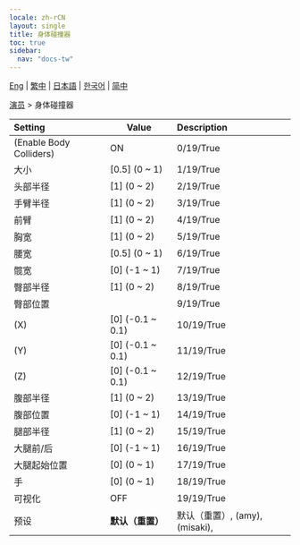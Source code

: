 ```yaml
---
locale: zh-rCN
layout: single
title: 身体碰撞器
toc: true
sidebar:
  nav: "docs-tw"
---
```

[Eng](/dancexr/menu/2025.4/actor/body_colliders) | [繁中](/tw/dancexr/menu/2025.4/actor/body_colliders) | [日本語](/jp/dancexr/menu/2025.4/actor/body_colliders) | [한국어](/kr/dancexr/menu/2025.4/actor/body_colliders) | [简中](/zh/dancexr/menu/2025.4/actor/body_colliders)

[演员](../menu#演员) > 身体碰撞器



| Setting | Value | Description |
| :--- | --- | :--- |
| (Enable Body Colliders) | ON | 0/19/True
| 大小 | [0.5] (0 ~ 1) | 1/19/True
| 头部半径 | [1] (0 ~ 2) | 2/19/True
| 手臂半径 | [1] (0 ~ 2) | 3/19/True
| 前臂 | [1] (0 ~ 2) | 4/19/True
| 胸宽 | [1] (0 ~ 2) | 5/19/True
| 腰宽 | [0.5] (0 ~ 1) | 6/19/True
| 髋宽 | [0] (-1 ~ 1) | 7/19/True
| 臀部半径 | [1] (0 ~ 2) | 8/19/True
| 臀部位置 || 9/19/True
| (X) | [0] (-0.1 ~ 0.1) | 10/19/True
| (Y) | [0] (-0.1 ~ 0.1) | 11/19/True
| (Z) | [0] (-0.1 ~ 0.1) | 12/19/True
| 腹部半径 | [1] (0 ~ 2) | 13/19/True
| 腹部位置 | [0] (-1 ~ 1) | 14/19/True
| 腿部半径 | [1] (0 ~ 2) | 15/19/True
| 大腿前/后 | [0] (-1 ~ 1) | 16/19/True
| 大腿起始位置 | [0] (0 ~ 1) | 17/19/True
| 手 | [0] (0 ~ 1) | 18/19/True
| 可视化 | OFF | 19/19/True
| 预设 | **默认（重置）** | 默认（重置）, (amy), (misaki),  |
